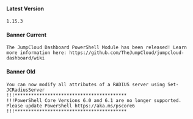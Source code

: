 #### Latest Version

```
1.15.3
```

#### Banner Current

```
The JumpCloud Dashboard PowerShell Module has been released! Learn more information here: https://github.com/TheJumpCloud/jumpcloud-dashboard/wiki
```

#### Banner Old

```
You can now modify all attributes of a RADIUS server using Set-JCRadiusServer
!!!*****************************************
!!!PowerShell Core Versions 6.0 and 6.1 are no longer supported. Please update PowerShell https://aka.ms/pscore6
!!!*****************************************
```
